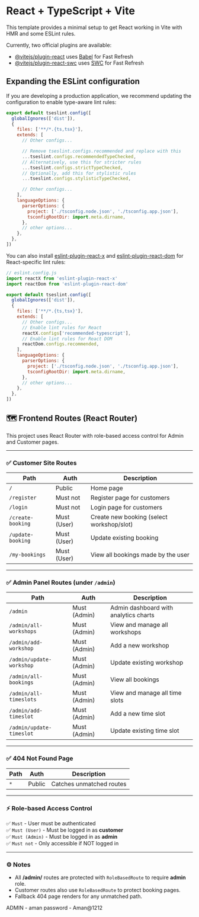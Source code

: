 # React + TypeScript + Vite

This template provides a minimal setup to get React working in Vite with HMR and some ESLint rules.

Currently, two official plugins are available:

- [@vitejs/plugin-react](https://github.com/vitejs/vite-plugin-react/blob/main/packages/plugin-react) uses [Babel](https://babeljs.io/) for Fast Refresh
- [@vitejs/plugin-react-swc](https://github.com/vitejs/vite-plugin-react/blob/main/packages/plugin-react-swc) uses [SWC](https://swc.rs/) for Fast Refresh

## Expanding the ESLint configuration

If you are developing a production application, we recommend updating the configuration to enable type-aware lint rules:

```js
export default tseslint.config([
  globalIgnores(['dist']),
  {
    files: ['**/*.{ts,tsx}'],
    extends: [
      // Other configs...

      // Remove tseslint.configs.recommended and replace with this
      ...tseslint.configs.recommendedTypeChecked,
      // Alternatively, use this for stricter rules
      ...tseslint.configs.strictTypeChecked,
      // Optionally, add this for stylistic rules
      ...tseslint.configs.stylisticTypeChecked,

      // Other configs...
    ],
    languageOptions: {
      parserOptions: {
        project: ['./tsconfig.node.json', './tsconfig.app.json'],
        tsconfigRootDir: import.meta.dirname,
      },
      // other options...
    },
  },
])
```

You can also install [eslint-plugin-react-x](https://github.com/Rel1cx/eslint-react/tree/main/packages/plugins/eslint-plugin-react-x) and [eslint-plugin-react-dom](https://github.com/Rel1cx/eslint-react/tree/main/packages/plugins/eslint-plugin-react-dom) for React-specific lint rules:

```js
// eslint.config.js
import reactX from 'eslint-plugin-react-x'
import reactDom from 'eslint-plugin-react-dom'

export default tseslint.config([
  globalIgnores(['dist']),
  {
    files: ['**/*.{ts,tsx}'],
    extends: [
      // Other configs...
      // Enable lint rules for React
      reactX.configs['recommended-typescript'],
      // Enable lint rules for React DOM
      reactDom.configs.recommended,
    ],
    languageOptions: {
      parserOptions: {
        project: ['./tsconfig.node.json', './tsconfig.app.json'],
        tsconfigRootDir: import.meta.dirname,
      },
      // other options...
    },
  },
])
```
## 🗺️ Frontend Routes (React Router)

This project uses React Router with role-based access control for Admin and Customer pages.

---

### ✅ Customer Site Routes

| Path              | Auth         | Description                                |
| ------------------ | ------------ | ------------------------------------------ |
| `/`                | Public       | Home page                                  |
| `/register`        | Must not     | Register page for customers                |
| `/login`           | Must not     | Login page for customers                   |
| `/create-booking`  | Must (User)  | Create new booking (select workshop/slot)  |
| `/update-booking`  | Must (User)  | Update existing booking                    |
| `/my-bookings`     | Must (User)  | View all bookings made by the user         |

---

### ✅ Admin Panel Routes (under `/admin`)

| Path                        | Auth         | Description                                             |
| --------------------------- | ------------ | ------------------------------------------------------- |
| `/admin`                    | Must (Admin) | Admin dashboard with analytics charts                   |
| `/admin/all-workshops`      | Must (Admin) | View and manage all workshops                           |
| `/admin/add-workshop`       | Must (Admin) | Add a new workshop                                      |
| `/admin/update-workshop`    | Must (Admin) | Update existing workshop                                |
| `/admin/all-bookings`       | Must (Admin) | View all bookings                                       |
| `/admin/all-timeslots`      | Must (Admin) | View and manage all time slots                          |
| `/admin/add-timeslot`       | Must (Admin) | Add a new time slot                                     |
| `/admin/update-timeslot`    | Must (Admin) | Update existing time slot                               |


---

### ✅ 404 Not Found Page

| Path | Auth   | Description           |
| ---- | ------ | --------------------- |
| `*`  | Public | Catches unmatched routes |

---

### ⚡️ Role-based Access Control

✅ `Must` - User must be authenticated  
✅ `Must (User)` - Must be logged in as **customer**  
✅ `Must (Admin)` - Must be logged in as **admin**  
✅ `Must not` - Only accessible if NOT logged in

---

### ⚙️ Notes
- All **/admin/** routes are protected with `RoleBasedRoute` to require **admin** role.
- Customer routes also use `RoleBasedRoute` to protect booking pages.
- Fallback 404 page renders for any unmatched path.


ADMIN - aman
password - Aman@1212
